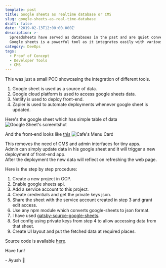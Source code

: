 ```yaml
---
template: post
title: Google sheets as realtime database or CMS
slug: google-sheets-as-real-time-database
draft: false
date: '2019-02-13T12:00:00.000Z'
description: >-
  Spreadsheets have served as databases in the past and are quiet convenient to use for simple cases when there isn't much complexity involved.
  Google sheets is a powerful tool as it integrates easily with various services. Let's try using it as a CMS...
category: DevOps
tags:
  - Proof of Concept
  - Developer Tools
  - CMS
---
```


This was just a small POC showcasing the integration of different tools.

1. Google sheet is used as a source of data.
2. Google cloud platform is used to access google sheets data.
3. Netlify is used to deploy front-end.
4. Zapier is used to automate deployments whenever google sheet is updated.

Here's the google sheet which has simple table of data
![Google Sheet's screentshot](/media/google-sheets-as-database-1.png) 

And the front-end looks like [this](https://heyayush.github.io/cafe-menu-card/) ![Cafe's Menu Card](/media/google-sheets-as-database-2.png)

This removes the need of CMS and admin interfaces for tiny apps.  
Admin can simply update data in his google sheet and it will trigger a new deployment of front-end app.  
After the deployment the new data will reflect on refreshing the web page.

Here is the step by step procedure:
1. Create a new project in GCP.
2. Enable google sheets api.
3. Add a service account to this project.
4. Create credentials and get the private keys json.
5. Share the sheet with the service account created in step 3 and grant edit access.
6. Use any npm module which converts google-sheets to json format.
7. I have used [gatsby-source-google-sheets](https://www.npmjs.com/package/gatsby-source-google-sheets).
8. Set config using private keys from step 4 to allow accessing data from that sheet.
9. Create UI layout and put the fetched data at required places.

Source code is available [here](https://github.com/heyayush/drinks-menu).

Have fun!

\- Ayush 🙂